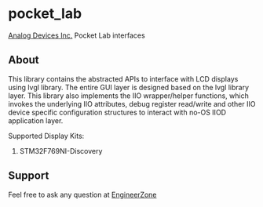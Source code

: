 # pocket_lab

[Analog Devices Inc.](http://www.analog.com/en/index.html) Pocket Lab interfaces

## About
This library contains the abstracted APIs to interface with LCD displays using lvgl
library. The entire GUI layer is designed based on the lvgl library layer.
This library also implements the IIO wrapper/helper functions, which
invokes the underlying IIO attributes, debug register read/write and other IIO
device specific configuration structures to interact with no-OS IIOD application layer.

Supported Display Kits:
1. STM32F769NI-Discovery

## Support
Feel free to ask any question at [EngineerZone](https://ez.analog.com/)
